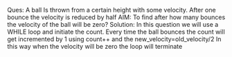 Ques: A ball Is thrown from a certain height with some velocity. After one bounce the velocity is reduced by half
AIM: To find after how many bounces the velocity of the ball will be zero?
Solution: In this question we will use a WHILE loop and initiate the count. 
Every time the ball bounces the count will get incremented by 1 using count++ and the new_velocity=old_velocity/2
In this way when the velocity will be zero the loop will terminate
